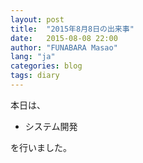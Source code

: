 ```yaml
---
layout: post
title:  "2015年8月8日の出来事"
date:   2015-08-08 22:00
author: "FUNABARA Masao"
lang: "ja"
categories: blog
tags: diary
---
```


本日は、

* システム開発

を行いました。
